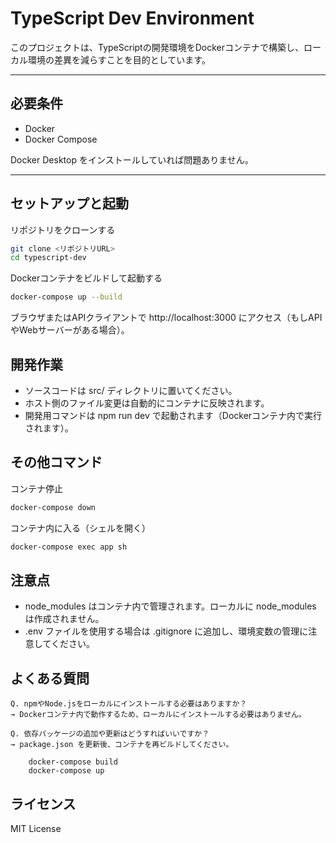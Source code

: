 # TypeScript Dev Environment

このプロジェクトは、TypeScriptの開発環境をDockerコンテナで構築し、ローカル環境の差異を減らすことを目的としています。

---

## 必要条件

- Docker
- Docker Compose

Docker Desktop をインストールしていれば問題ありません。

---

## セットアップと起動

リポジトリをクローンする

```bash
git clone <リポジトリURL>
cd typescript-dev
```

Dockerコンテナをビルドして起動する

```bash
docker-compose up --build
```

ブラウザまたはAPIクライアントで http://localhost:3000 にアクセス（もしAPIやWebサーバーがある場合）。

## 開発作業

- ソースコードは src/ ディレクトリに置いてください。
- ホスト側のファイル変更は自動的にコンテナに反映されます。
- 開発用コマンドは npm run dev で起動されます（Dockerコンテナ内で実行されます）。

## その他コマンド

コンテナ停止

```bash
docker-compose down
```

コンテナ内に入る（シェルを開く）

```bash
docker-compose exec app sh
```

## 注意点

- node_modules はコンテナ内で管理されます。ローカルに node_modules は作成されません。
- .env ファイルを使用する場合は .gitignore に追加し、環境変数の管理に注意してください。

## よくある質問

```
Q. npmやNode.jsをローカルにインストールする必要はありますか？
→ Dockerコンテナ内で動作するため、ローカルにインストールする必要はありません。

Q. 依存パッケージの追加や更新はどうすればいいですか？
→ package.json を更新後、コンテナを再ビルドしてください。

    docker-compose build
    docker-compose up
```

## ライセンス

MIT License
